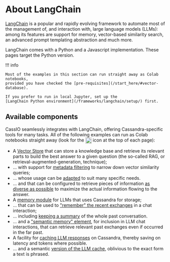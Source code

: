 # About LangChain

[LangChain](https://docs.langchain.com/docs/) is a popular and rapidly evolving
framework to automate most of the management of, and interaction with, large language
models (LLMs): among its features are support for memory, vector-based similarity search,
an advanced prompt templating abstraction and much more.

LangChain comes with a Python and a Javascript implementation. These pages
target the Python version.

!!! info

    Most of the examples in this section can run straight away as Colab notebooks,
    provided you have checked the [pre-requisites](/start_here/#vector-database).

    If you prefer to run in local Jupyter, set up the
    [LangChain Python environment](/frameworks/langchain/setup/) first.

## Available components

CassIO seamlessly integrates with LangChain, offering Cassandra-specific
tools for many tasks. All of the following examples can run as Colab
notebooks straight away (look for the
<img src="/images/colab.png" style="height: 1.4em; vertical-align: middle;"/>
icon at the top of each page):

- A [Vector Store](/frameworks/langchain/qa-basic/) that can store a knowledge base and retrieve its relevant parts to build the best answer to a given question (the so-called RAG, or retrieval-augmented-generation, technique);
- ... with support for [metadata filtering](/frameworks/langchain/qa-vector-metadata/) to narrow down vector similarity queries;
- ... whose usage can be [adapted](/frameworks/langchain/qa-advanced/) to suit many specific needs.
- ... and that can be configured to retrieve pieces of information [as diverse as possible](/frameworks/langchain/qa-maximal-marginal-relevance/) to maximize the actual information flowing to the answer.
- A [memory module](/frameworks/langchain/memory-basic/) for LLMs that uses Cassandra for storage;
- ... that can be used to ["remember" the recent exchanges](/frameworks/langchain/memory-conversationbuffermemory/) in a chat interaction;
- ... including [keeping a summary](/frameworks/langchain/memory-summarybuffermemory/) of the whole past conversation.
- ... and a ["semantic memory" element](/frameworks/langchain/memory-vectorstore/), for inclusion in LLM chat interactions, that can retrieve relevant past exchanges even if occurred in the far past.
- A facility for [caching LLM responses](/frameworks/langchain/caching-llm-responses/) on Cassandra, thereby saving on latency and tokens where possible.
- ... and a semantic [version of the LLM cache](/frameworks/langchain/semantic-caching-llm-responses/), oblivious to the exact form a text is phrased.

<!-- - `[Preview]` Automatic [injection](/frameworks/langchain/prompt-templates-basic/) of data from Cassandra into a prompt;
- `[Preview]` Automatic injection of data [from a Feast feature store](/frameworks/langchain/prompt-templates-feast/) (e.g. backed by Cassandra) into a prompt.
- `[Preview]` A detour to look at the very [engine](/frameworks/langchain/prompt-templates-engine/) powering "database-bound prompt templates"... (useful to develop templates for automatic extraction of data from custom sources).
 -->